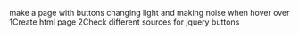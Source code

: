 make a page with buttons changing light and making noise when hover over
1Create html page
2Check different sources for jquery buttons